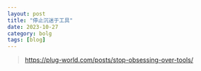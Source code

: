 ```yaml
---
layout: post
title: "停止沉迷于工具"
date: 2023-10-27
category: bolg
tags: [blog]
---
```


> https://plug-world.com/posts/stop-obsessing-over-tools/
